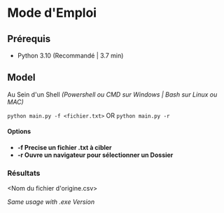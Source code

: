 # Mode d'Emploi #

## Prérequis ##
- Python 3.10 (Recommandé | 3.7 min)

## Model ##
Au Sein d'un Shell _(Powershell ou CMD sur Windows | Bash sur Linux ou MAC)_

`python main.py -f <fichier.txt>`
OR
`python main.py -r`

<h4>Options<h4>

- -f Precise un fichier .txt à cibler
- -r Ouvre un navigateur pour sélectionner un Dossier

### Résultats ###

<Nom du fichier d'origine.csv>


_Same usage with .exe Version_ 